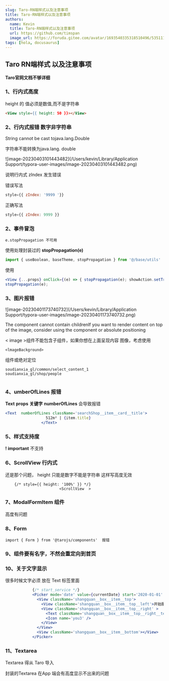 ```yaml
---
slug: Taro-RN端样式以及注意事项
title: Taro-RN端样式以及注意事项
authors:
  name: Kevin
  title: Taro-RN端样式以及注意事项
  url: https://github.com/timspan
  image_url: https://foruda.gitee.com/avatar/1693540335318510496/5351116_timspan_1693540335.png!avatar100
tags: [hola, docusaurus]
---
```


## Taro RN端样式 以及注意事项

**Taro官网文档不够详细**

### 1、行内式高度

height 的 值必须是数值,而不是字符串

```html
<View style={{ height: 50 }}></View>
```

### 2、行内式报错 数字非字符串

String cannot be cast tojava.lang.Double

字符串不能转换为java.lang. double

![image-20230403101443482](/Users/kevin/Library/Application Support/typora-user-images/image-20230403101443482.png)

说明行内式 zIndex 发生错误



错误写法

```js
style={{ zIndex: '9999 '}}
```

正确写法

```js
style={{ zIndex: 9999 }}
```



### 2、事件冒泡

```
e.stopPropagation 不可用
```

使用处理封装过的 **stopPropagation(e)**

```js
import { useBoolean, baseTheme, stopPropagation } from '@/base/utils'
```

使用

```jsx
<View {...props} onClick={(e) => { stopPropagation(e); showAction.setTrue() }} />
stopPropagation(e); 
```



### 3、图片报错

![image-20230401173740732](/Users/kevin/Library/Application Support/typora-user-images/image-20230401173740732.png)

The  component cannot contain childrenlf you want to render content on top of the
image, consider using the 
component or absolute positioning

< image >组件不能包含子组件，如果你想在上面呈现内容
图像，考虑使用 

```
<lmageBackground> 
```

 组件或绝对定位     

```
soudianxia_gl/common/select_content_1
soudianxia_gl/shop/people


```



### 4、umberOfLines  报错

**Text**   **props**    **关键字** **numberOfLines** 会导致报错

```jsx
<Text  numberOfLines className='searchShop__item__card__title'>
                  512m² | {item.title}
                </Text>
```



### 5、样式支持度

**! important**  不支持

### 6、ScrollView 行内式

还是那个问题， height 只能是数字不能是字符串  这样写高度无效

```
	{/* style={{ height: '100%' }} */}
						<ScrollView  >
```

### 7、ModalFormItem 组件

高度有问题

### 8、Form

```
import { Form } from '@tarojs/components'  报错
```

### 9、组件要有名字，不然会重定向到首页



### 10、关于文字显示

很多时候文字必须 放在 Text 标签里面

```jsx
            {/* start_service */}
            <Picker mode='date' value={currentDate} start='2020-01-01' end={currentDate} onChange={onDateChange}>
              <View className='shangquan__box__item__top'>
                <View className='shangquan__box__item__top__left'>开始服务日期</View>
                <View className='shangquan__box__item__top__right' >
                  <Text className='shangquan__box__item__top__right__text'>{time || '请选择'}</Text>
                  <Icon name='you3' />
                </View>
              </View>
              <View className='shangquan__box__item__bottom'></View>
            </Picker>
```

### 11、Textarea

Textarea 得从 Taro 导入

封装的Textarea 在App 端会有高度显示不出来的问题

